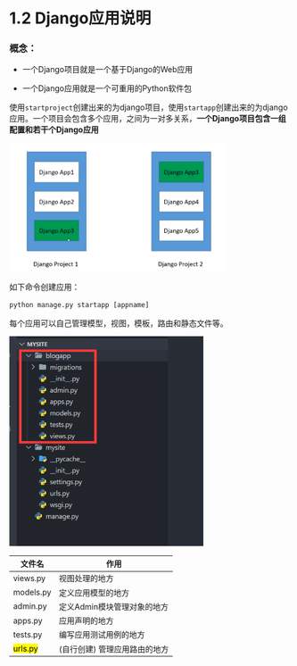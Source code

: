 # 1.2 Django应用说明

### 概念：

* 一个Django项目就是一个基于Django的Web应用

* 一个Django应用就是一个可重用的Python软件包

使用`startproject`创建出来的为django项目，使用`startapp`创建出来的为django应用。一个项目会包含多个应用，之间为一对多关系，**一个Django项目包含一组配置和若干个Django应用** 

<img title="" src="./imgs/django_app_project_rel.png" alt="" width="389" data-align="center">

如下命令创建应用：

```python
python manage.py startapp [appname]
```

每个应用可以自己管理模型，视图，模板，路由和静态文件等。

<img title="" src="./imgs/django_app_struct.png" alt="" width="348" data-align="center">

| 文件名                  | 作用               |
| -------------------- | ---------------- |
| views.py             | 视图处理的地方          |
| models.py            | 定义应用模型的地方        |
| admin.py             | 定义Admin模块管理对象的地方 |
| apps.py              | 应用声明的地方          |
| tests.py             | 编写应用测试用例的地方      |
| <mark>urls.py</mark> | (自行创建) 管理应用路由的地方 |
